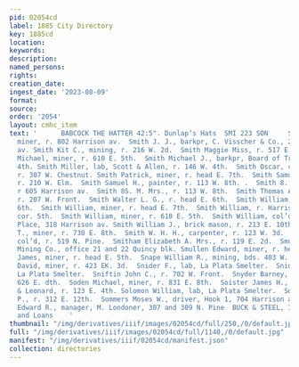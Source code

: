 ```yaml
---
pid: 02054cd
label: 1885 City Directory
key: 1885cd
location: 
keywords: 
description: 
named_persons: 
rights: 
creation_date: 
ingest_date: '2023-08-09'
format: 
source: 
order: '2054'
layout: cmhc_item
text: '      BABCOCK THE HATTER 42:5". Dunlap’s Hats  SMI 223 SON     Smith J. H.,
  miner, r. 802 Harrison av.  Smith J. J., barkpr, C. Visscher & Co., 212 Harrison
  av. Smith Kit C., mining, r. 216 W. 2d.  Smith Maggie Miss, r. 517 E. 10th.  Smith
  Michael, miner, r. 610 E. 5th.  Smith Michael J., barkpr, Board of Trade, 414 W.
  4th. Smith Miller, lab, Scott & Allen, r. 146 W. 4th.  Smith Oscar, clk, R. H. Beggs,
  r. 307 W. Chestnut. Smith Patrick, miner, r. head E. 7th.  Smith Samuel B., teamster,
  r. 210 W. Elm.  Smith Samuel H., painter, r. 113 W. 8th. .  Smith 8. J. Miss, artist,
  r 605 Harrison av.  Smith 8S. M. Mrs., r. 113 W. 8th.  Smith Thomas A., prospector,
  r. 207 W. Front.  Smith Walter L. G., r. head E. 6th.  Smith William, bds. 724 E.
  6th.  Smith William, miner, r. head E. 7th.  Smith William, r. Harrison av., se.
  cor. 5th.  Smith William, miner, r. 610 E. 5th.  Smith William, col’d, porter, Hyman’s
  Place, 318 Harrison av. Smith William J., brick mason, r. 213 E. 10th.  Smith William
  T., miner, r. 730 E. 8th.  Smith W. H. H., carpenter, r. 123 W. 3d.  Smith Mrs.,
  col’d, r. 519 N. Pine.  Smitham Elizabeth A. Mrs., r. 119 E. 2d.  Smuggler Cons.
  Mining Co., office 21 and 22 Quincy blk. Smullen Edward, miner, r. head E. 5th.  Smullen
  James, miner, r. head E. 5th.  Snape William R., mining, bds. 403 W. 4th. Snewberger
  David, miner, r. 423 EK. 3d.  Snider F., lab, La Plata Smelter.  Snider James, lab,
  La Plata Smelter.  Sniftin John C., r. 702 W. Front.  Snyder Barney, miner, bds.
  626 E. dth.  Soden Michael, miner, r. 831 E. 8th.  Soister James H., saddler, Becker
  & Leonard, r. 123 E. 4th. Solomon William, lab, La Plata Smelter.  Sommers Joseph
  P., r. 312 E. 12th.  Sommers Moses W., driver, Hook 1, 704 Harrison av. Sondheim
  Edward R., manager, M. Londoner, 307 and 309 N. Pine  BUCK & STEEL, Insurance, Mines
  and Loans    '
thumbnail: "/img/derivatives/iiif/images/02054cd/full/250,/0/default.jpg"
full: "/img/derivatives/iiif/images/02054cd/full/1140,/0/default.jpg"
manifest: "/img/derivatives/iiif/02054cd/manifest.json"
collection: directories
---
```

